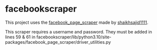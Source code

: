 # facebookscraper
This project uses the [facebook_page_scraper](https://github.com/shaikhsajid1111/facebook_page_scraper) made by [shaikhsajid1111](https://github.com/shaikhsajid1111).

This scraper requires a username and password. They must be added in lines 59 & 61 in facebookscraper/lib/python3.10/site-packages/facebook_page_scraper/driver_utilities.py 
